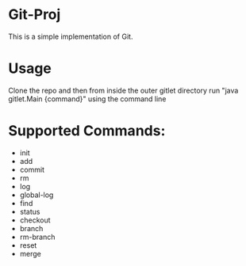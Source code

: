 # Git-Proj
This is a simple implementation of Git.

# Usage
Clone the repo and then from inside the outer gitlet directory run "java gitlet.Main {command}" using the command line

# Supported Commands:
- init
- add
- commit
- rm
- log
- global-log
- find
- status
- checkout
- branch
- rm-branch
- reset
- merge


